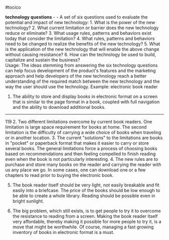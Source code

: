 #tocico

<b>technology questions</b> -  - A set of six questions used to evaluate the potential and impact of new technology:  1.  What is the power of the new technology? 2.  What current limitation or barrier does the new technology reduce or eliminate? 3.  What usage rules, patterns and behaviors exist today that consider the limitation? 4.  What rules, patterns and behaviors need to be changed to realize the benefits of the new technology? 5.  What is the application of the new technology that will enable the above change without causing 
resistance? 
6.  How can the technology be used to build, capitalize and sustain the business?  
Usage: The ideas stemming from answering the six technology questions can help focus development of the product's features and the marketing approach and help developers of the new technology reach a better understanding of the required match between the new technology and the way the user should use the technology. Example:  electronic book reader
1.  The ability to store and display books in electronic format on a screen that is similar to the page 
format in a book, coupled with full navigation and the ability to download additional books. 
<hr/>
119 
2.  Two different limitations overcome by current book readers.  One limitation is large space 
requirement for books at home.  The second limitation is the difficulty of carrying a wide choice of books when traveling or in another location.  
3.  The current "solutions" to the limitations are books in "pocket" or paperback format that makes it 
easier to carry or store several books.  The general limitations force a process of choosing books based on recommendations and then feeling compelled to finish reading even when the book is not particularly interesting. 
4.  The new rules are to purchase and store many books on the reader and carrying the reader with us 
any place we go.  In some cases, one can download one or a few chapters to read prior to buying the electronic book.

5.  The book reader itself should be very light, not easily breakable and fit easily into a briefcase.  The 
price of the books should be low enough to be able to create a whole library.  Reading should be possible even in bright sunlight.

6.  The big problem, which still exists, is to get people to try it to overcome the resistance to reading 
from a screen.  Making the book reader itself very affordable, thereby making it possible for more people to try it, is a move that might be worthwhile.  Of course, managing a fast growing inventory of books in electronic format is a must. 




